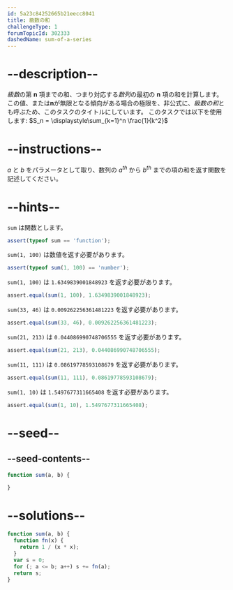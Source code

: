 ```yaml
---
id: 5a23c84252665b21eecc8041
title: 級数の和
challengeType: 1
forumTopicId: 302333
dashedName: sum-of-a-series
---
```


# --description--

<em>級数</em>の第 **n** 項までの和、つまり対応する<em>数列</em>の最初の **n** 項の和を計算します。 この値、または**n**が無限となる傾向がある場合の極限を、非公式に、*級数の和*とも呼ぶため、このタスクのタイトルにしています。 このタスクでは以下を使用します: $S_n = \displaystyle\sum_{k=1}^n \frac{1}{k^2}$

# --instructions--

$a$ と $b$ をパラメータとして取り、数列の $a^{th}$ から $b^{th}$ までの項の和を返す関数を記述してください。

# --hints--

`sum` は関数とします。

```js
assert(typeof sum == 'function');
```

`sum(1, 100)` は数値を返す必要があります。

```js
assert(typeof sum(1, 100) == 'number');
```

`sum(1, 100)` は `1.6349839001848923` を返す必要があります。

```js
assert.equal(sum(1, 100), 1.6349839001848923);
```

`sum(33, 46)` は `0.009262256361481223` を返す必要があります。

```js
assert.equal(sum(33, 46), 0.009262256361481223);
```

`sum(21, 213)` は `0.044086990748706555` を返す必要があります。

```js
assert.equal(sum(21, 213), 0.044086990748706555);
```

`sum(11, 111)` は `0.08619778593108679` を返す必要があります。

```js
assert.equal(sum(11, 111), 0.08619778593108679);
```

`sum(1, 10)` は `1.5497677311665408` を返す必要があります。

```js
assert.equal(sum(1, 10), 1.5497677311665408);
```

# --seed--

## --seed-contents--

```js
function sum(a, b) {

}
```

# --solutions--

```js
function sum(a, b) {
  function fn(x) {
    return 1 / (x * x);
  }
  var s = 0;
  for (; a <= b; a++) s += fn(a);
  return s;
}
```
